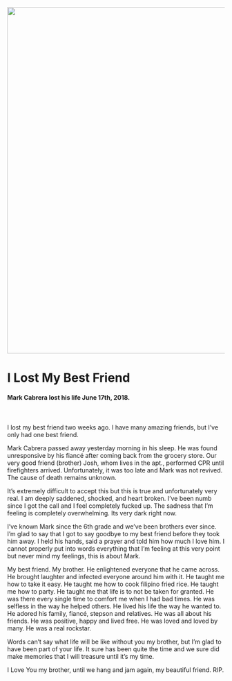 <img src="https://78.media.tumblr.com/0fd275df5ffa27b002a52ba7f2bc50c9/tumblr_inline_pbnyzoyOzp1raqbkk_540.jpg" width="800px">

<h1>I Lost My Best Friend</h1>
<h4>Mark Cabrera lost his life June 17th, 2018.</h4>
<br>
<br>
I lost my best friend two weeks ago. I have many amazing friends, but I’ve only had one best friend. 

Mark Cabrera passed away yesterday morning in his sleep. He was found unresponsive by his fiancé after coming back from the grocery store. Our very good friend (brother) Josh, whom lives in the apt., performed CPR until firefighters arrived. Unfortunately, it was too late and Mark was not revived. The cause of death remains unknown. 

It’s extremely difficult to accept this but this is true and unfortunately very real. I am deeply saddened, shocked, and heart broken. I’ve been numb since I got the call and I feel completely fucked up. The sadness that I’m feeling is completely overwhelming. Its very dark right now. 

I’ve known Mark since the 6th grade and we’ve been brothers ever since. I’m glad to say that I got to say goodbye to my best friend before they took him away. I held his hands, said a prayer and told him how much I love him. I cannot properly put into words everything that I’m feeling at this very point but never mind my feelings, this is about Mark. 

My best friend. My brother. He enlightened everyone that he came across. He brought laughter and infected everyone around him with it. He taught me how to take it easy. He taught me how to cook filipino fried rice. He taught me how to party. He taught me that life is to not be taken for granted. He was there every single time to comfort me when I had bad times. He was selfless in the way he helped others. He lived his life the way he wanted to. He adored his family, fiancé, stepson and relatives. He was all about his friends. He was positive, happy and lived free. He was loved and loved by many. He was a real rockstar. 

Words can’t say what life will be like without you my brother, but I’m glad to have been part of your life. It sure has been quite the time and we sure did make memories that I will treasure until it’s my time. 

I Love You my brother, until we hang and jam again, my beautiful friend. RIP.
